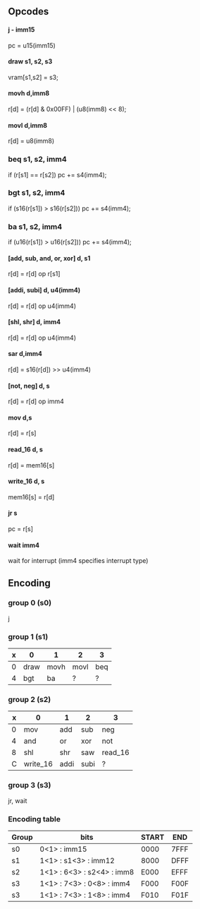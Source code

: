 Opcodes
-------
#### j - imm15
pc = u15(imm15)
#### draw s1, s2, s3
vram[s1,s2] = s3;
#### movh d,imm8
r[d] = (r[d] & 0x00FF) | (u8(imm8) << 8);
#### movl d,imm8
r[d] = u8(imm8)
### beq s1, s2, imm4
if (r[s1] == r[s2]) pc += s4(imm4);
### bgt s1, s2, imm4
if (s16(r[s1]) > s16(r[s2])) pc += s4(imm4);
### ba s1, s2, imm4
if (u16(r[s1]) > u16(r[s2])) pc += s4(imm4);
#### [add, sub, and, or, xor] d, s1
r[d] = r[d] op r[s1]
#### [addi, subi] d, u4(imm4)
r[d] = r[d] op u4(imm4)
#### [shl, shr] d, imm4
r[d] = r[d] op u4(imm4)
#### sar d,imm4
r[d] = s16(r[d]) >> u4(imm4)
#### [not, neg] d, s
r[d] = r[d] op imm4
#### mov d,s
r[d] = r[s]
#### read_16 d, s
r[d] = mem16[s]
#### write_16 d, s
mem16[s] = r[d]
#### jr s
pc = r[s]
#### wait imm4
wait for interrupt (imm4 specifies interrupt type)

Encoding
--------
### group 0 (s0)
j

### group 1 (s1)
 x  |  0   |  1   |  2  |  3 
--- | ---  | ---  | --- | --- 
 0  | draw | movh | movl | beq 
 4  | bgt  |  ba  |  ?  | ?

### group 2 (s2)
x   |  0  |  1  |  2  | 3 
--- | --- | --- | --- | --- 
 0  | mov | add | sub | neg 
 4  | and | or  | xor | not  
 8  | shl | shr | saw | read_16
 C  | write_16 | addi | subi | ?

### group 3 (s3)
jr, wait

### Encoding table

Group | bits                           |  START | END 
----- | ----                           |   ---  | ----
s0 | 0\<1\> : imm15                    |   0000 | 7FFF
s1 | 1\<1\> : s1\<3\> : imm12          |   8000 | DFFF
s2 | 1\<1\> : 6\<3\>  : s2\<4\> : imm8 |   E000 | EFFF
s3 | 1\<1\> : 7\<3\>  : 0\<8\>  : imm4 |   F000 | F00F
s3 | 1\<1\> : 7\<3\>  : 1\<8\>  : imm4 |   F010 | F01F
